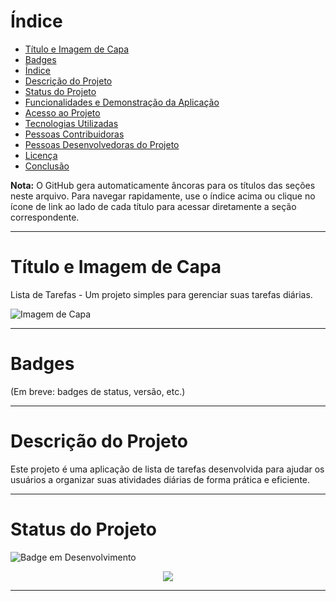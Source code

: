 # Índice

* [Título e Imagem de Capa](#título-e-imagem-de-capa)
* [Badges](#badges)
* [Índice](#índice)
* [Descrição do Projeto](#descrição-do-projeto)
* [Status do Projeto](#status-do-projeto)
* [Funcionalidades e Demonstração da Aplicação](#funcionalidades-e-demonstração-da-aplicação)
* [Acesso ao Projeto](#acesso-ao-projeto)
* [Tecnologias Utilizadas](#tecnologias-utilizadas)
* [Pessoas Contribuidoras](#pessoas-contribuidoras)
* [Pessoas Desenvolvedoras do Projeto](#pessoas-desenvolvedoras-do-projeto)
* [Licença](#licença)
* [Conclusão](#conclusão)

**Nota:** O GitHub gera automaticamente âncoras para os títulos das seções neste arquivo. Para navegar rapidamente, use o índice acima ou clique no ícone de link ao lado de cada título para acessar diretamente a seção correspondente.

---

# Título e Imagem de Capa

Lista de Tarefas - Um projeto simples para gerenciar suas tarefas diárias.

![Imagem de Capa](caminho/para/imagem-de-capa.png)

---

# Badges

(Em breve: badges de status, versão, etc.)

---

# Descrição do Projeto

Este projeto é uma aplicação de lista de tarefas desenvolvida para ajudar os usuários a organizar suas atividades diárias de forma prática e eficiente.

---

# Status do Projeto

![Badge em Desenvolvimento](http://img.shields.io/static/v1?label=STATUS&message=EM%20DESENVOLVIMENTO&color=GREEN&style=for-the-badge)



<p align="center">
<img loading="lazy" src="http://img.shields.io/static/v1?label=STATUS&message=EM%20DESENVOLVIMENTO&color=GREEN&style=for-the-badge"/>
</p>

---